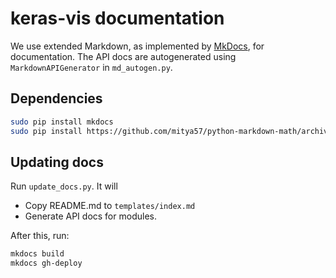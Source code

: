 # keras-vis documentation

We use extended Markdown, as implemented by [MkDocs](http://mkdocs.org), for documentation.
The API docs are autogenerated using `MarkdownAPIGenerator` in `md_autogen.py`.

## Dependencies
```bash
sudo pip install mkdocs
sudo pip install https://github.com/mitya57/python-markdown-math/archive/master.zip
```

## Updating docs
Run `update_docs.py`. It will
* Copy README.md to `templates/index.md`
* Generate API docs for modules.

After this, run:
```bash
mkdocs build
mkdocs gh-deploy
```

